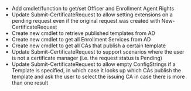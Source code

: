 * Add cmdlet/function to get/set Officer and Enrollment Agent Rights
* Update Submit-CertificateRequest to allow setting extensions on a pending request even if the original request was created with New-CertificateRequest
* Create new cmdlet to retrieve published templates from AD
* Create new cmdlet to get all Enrollment Services from AD
* Create new cmdlet to get all CAs that publish a certain template
* Update Submit-CertificateRequest to support scenarios where the user is not a certificate manager (i.e. the request status is Pending)
* Update Submit-CertificateRequest to allow empty ConfigStrings if a Template is specified, in which case it looks up which CAs publish the template and ask the user to select the issuing CA in case there is more than one result
